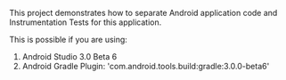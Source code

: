 This project demonstrates how to separate Android application code 
and Instrumentation Tests for this application.

This is possible if you are using:
  1. Android Studio 3.0 Beta 6
  2. Android Gradle Plugin: 'com.android.tools.build:gradle:3.0.0-beta6'
  